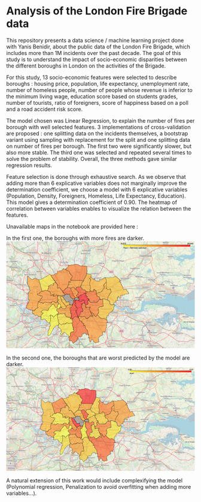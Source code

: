 # Analysis of the London Fire Brigade data

This repository presents a data science / machine learning project done with Yanis Benidir, about the public data of the London Fire Brigade, which includes more than 1M incidents over the past decade. The goal of this study is to understand the impact of socio-economic disparities between the different boroughs in London on the activities of the Brigade. 

For this study, 13 socio-economic features were selected to describe boroughs : housing price, population, life expectancy, unemployment rate, number of homeless people, number of people whose revenue is inferior to the minimum living wage, education score based on students grades, number of tourists, ratio of foreigners, score of happiness based on a poll and a road accident risk score.

The model chosen was Linear Regression, to explain the number of fires per borough with well selected features. 3 implementations of cross-validation are proposed : one splitting data on the incidents themselves, a bootstrap variant using sampling with replacement for the split and one splitting data on number of fires per borough. The first two were significantly slower, but also more stable. The third one was selected and repeated several times to solve the problem of stability. Overall, the three methods gave similar regression results.

Feature selection is done through exhaustive search. As we observe that adding more than 6 explicative variables does not marginally improve the determination coefficient, we choose a model with 6 explicative variables (Population, Density, Foreigners, Homeless, Life Expectancy, Education).  This model gives a determination coefficient of 0.90. The heatmap of correlation between variables enables to visualize the relation between the features. 

Unavailable maps in the notebook are provided here :

In the first one, the boroughs with more fires are darker.
![Map Incidents](Map_Incidents.png)

In the second one, the boroughs that are worst predicted by the model are darker.
![Map Prediction](Map_Prediction.png)

A natural extension of this work would include complexifying the model (Polynomial regression, Penalization to avoid overfitting when adding more variables...).






